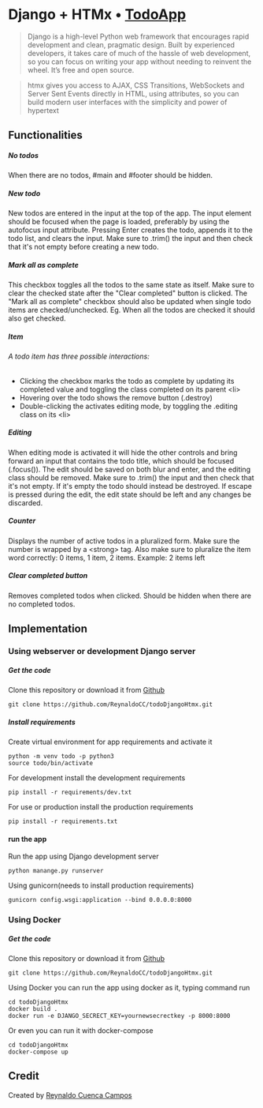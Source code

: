 # Django + HTMx • [TodoApp](http://todomvc.com)

> Django is a high-level Python web framework that encourages rapid development and clean, pragmatic design. Built by experienced developers, it takes care of much of the hassle of web development, so you can focus on writing your app without needing to reinvent the wheel. It’s free and open source.

> htmx gives you access to AJAX, CSS Transitions, WebSockets and Server Sent Events directly in HTML, using attributes, so you can build modern user interfaces with the simplicity and power of hypertext

## Functionalities

##### No todos
When there are no todos, #main and #footer should be hidden.

##### New todo
New todos are entered in the input at the top of the app. The input element should be focused when the page is loaded, preferably by using the autofocus input attribute. Pressing Enter creates the todo, appends it to the todo list, and clears the input. Make sure to .trim() the input and then check that it's not empty before creating a new todo.

##### Mark all as complete
This checkbox toggles all the todos to the same state as itself. Make sure to clear the checked state after the "Clear completed" button is clicked. The "Mark all as complete" checkbox should also be updated when single todo items are checked/unchecked. Eg. When all the todos are checked it should also get checked.

##### Item

###### A todo item has three possible interactions:

 - Clicking the checkbox marks the todo as complete by updating its completed value and toggling the class completed on its parent \<li>
 - Hovering over the todo shows the remove button (.destroy)
 - Double-clicking the <label> activates editing mode, by toggling the .editing class on its \<li>



##### Editing
When editing mode is activated it will hide the other controls and bring forward an input that contains the todo title, which should be focused (.focus()). The edit should be saved on both blur and enter, and the editing class should be removed. Make sure to .trim() the input and then check that it's not empty. If it's empty the todo should instead be destroyed. If escape is pressed during the edit, the edit state should be left and any changes be discarded.

##### Counter
Displays the number of active todos in a pluralized form. Make sure the number is wrapped by a \<strong> tag. Also make sure to pluralize the item word correctly: 0 items, 1 item, 2 items. Example: 2 items left

##### Clear completed button
Removes completed todos when clicked. Should be hidden when there are no completed todos.

## Implementation

### Using webserver or development Django server

##### Get the code

Clone this repository or download it from [Github](https://github.com/ReynaldoCC/todoDjangoHtmx/archive/refs/heads/main.zip)

    git clone https://github.com/ReynaldoCC/todoDjangoHtmx.git


##### Install requirements
Create virtual environment for app requirements and activate it

    python -m venv todo -p python3
    source todo/bin/activate

For development install the development requirements

    pip install -r requirements/dev.txt

For use or production install the production requirements

    pip install -r requirements.txt

#### run the app

Run the app using Django development server

    python manange.py runserver

Using gunicorn(needs to install production requirements)

    gunicorn config.wsgi:application --bind 0.0.0.0:8000

### Using Docker

##### Get the code

Clone this repository or download it from [Github](https://github.com/ReynaldoCC/todoDjangoHtmx/archive/refs/heads/main.zip)

    git clone https://github.com/ReynaldoCC/todoDjangoHtmx.git

Using Docker you can run the app using docker as it, typing command run

    cd todoDjangoHtmx
    docker build .
    docker run -e DJANGO_SECRECT_KEY=yournewsecrectkey -p 8000:8000

Or even you can run it with docker-compose

    cd todoDjangoHtmx
    docker-compose up

## Credit

Created by [Reynaldo Cuenca Campos](http://reynaldocc.github.io)
